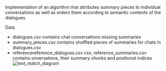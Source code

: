 Implementation of an algorithm that attributes summary pieces to individual conversations as well as orders them according to semantic contents of the dialogues.

Data
- dialogues.csv contains chat conversations missing summaries
- summary_pieces.csv contains  shuffled pieces of summaries for chats in dialogues.csv
- referencereference_dialogues.csv csv, reference_summaries.csv contains onversations, their summary chunks and positional indices 
![text_match_diagram](https://github.com/jackhmiller/Text-matching-and-ordering/assets/46448482/f60b7f6e-db26-4875-af40-3f5400e6b62f)
